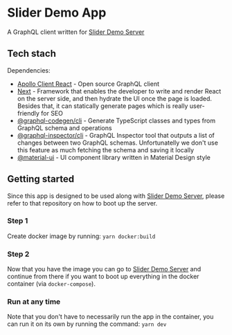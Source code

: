 # Slider Demo App

A GraphQL client written for [Slider Demo Server](https://github.com/marko-jovanovic/Slider-Demo-Server)

## Tech stach

Dependencies:
- [Apollo Client React](https://www.apollographql.com/docs/react/) - Open source GraphQL client
- [Next](https://nextjs.org/) - Framework that enables the developer to write and render React on the server side, and then hydrate the UI once the page is loaded. Besides that, it can statically generate pages which is really user-friendly for SEO
- [@graphql-codegen/cli](https://www.graphql-code-generator.com/) - Generate TypeScript classes and types from GraphQL schema and operations
- [@graphql-inspector/cli](https://github.com/kamilkisiela/graphql-inspector#readme) - GraphQL Inspector tool that outputs a list of changes between two GraphQL schemas. Unfortunatelly we  don't use this feature as much fetching the schema and saving it locally
- [@material-ui](https://material-ui.com/) - UI component library written in Material Design style

## Getting started

Since this app is designed to be used along with [Slider Demo Server](https://github.com/marko-jovanovic/Slider-Demo-Server), please refer to that repository on how to boot up the server.

### Step 1
Create docker image by running: `yarn docker:build`

### Step 2
Now that you have the image you can go to [Slider Demo Server](https://github.com/marko-jovanovic/Slider-Demo-Server) and continue from there if you want to boot up everything in the docker container (via `docker-compose`).

### Run at any time

Note that you don't have to necessarily run the app in the container, you can run it on its own by running the command: `yarn dev`